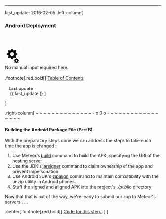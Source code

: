 ---
last_update: 2016-02-05
 .left-column[
  ### Android Deployment
  <br /><br /><div class='input_type_indicator'><img src='./fragments/loader.png' /><br />No manual input required here.</div><br />
.footnote[.red.bold[] [
Table of Contents](./)
<br />
<br />&nbsp; &nbsp;Last update
<br />&nbsp; &nbsp; {{ last_update  }}
]
<!-- H -->]
.right-column[
~ ~ ~ ~ ~ ~ ~ ~ ~ ~ ~ ~ ~ ~ - o 0 o - ~ ~ ~ ~ ~ ~ ~ ~ ~ ~ ~ ~ ~ ~ ~ ~

####  Building the Android Package File (Part B)

With the preparatory steps done we can address the steps to take each time the app is changed :

 1. Use Meteor's <a href="http://docs.meteor.com/#/full/meteorbuild" target="_blank">build</a> command to build the APK, specifying the URI of the hosting server.
 2. Use the JDK's <a href="http://www.wewerehere.my/how-to-sign-and-verified-apk-file-to-google-store/" target="_blank">jarsigner</a> command to claim ownership of the app and prevent impersonation
 3. Use Android SDK's <a href="http://developer.android.com/tools/help/zipalign.html" target="_blank">zipalign</a> command to maintain compatibility with the unzip utility in Android phones.
 4. Stuff the signed and aligned APK into the project's *./public* directory

Now that that is out of the way, we're ready to submit our app to Meteor's servers . . .
<!-- B -->
.center[.footnote[.red.bold[] <a href="https://github.com/martinhbramwell/Meteor-CI-Tutorial/blob/master/Tutorial10_AutomatedDeployment/AutomatedDeployment_functions.sh#L178" target="_blank">Code for this step.</a>] ]
]
